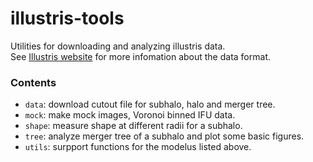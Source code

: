 # illustris-tools
Utilities for downloading and analyzing illustris data.  
See [Illustris website](http://illustris-project.org/) for more infomation about the data format.

### Contents
* `data`: download cutout file for subhalo, halo and merger tree.
* `mock`: make mock images, Voronoi binned IFU data.
* `shape`: measure shape at different radii for a subhalo.
* `tree`: analyze merger tree of a subhalo and plot some basic figures.
* `utils`: surpport functions for the modelus listed above.
